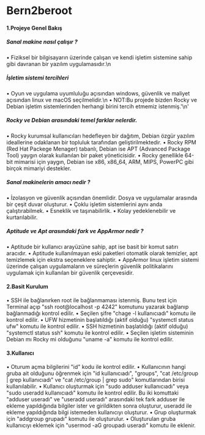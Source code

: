 # Bern2beroot

#### 1.Projeye Genel Bakış
##### Sanal makine nasıl çalışır ?
• Fiziksel bir bilgisayarın üzerinde çalışan ve kendi işletim sistemine sahip gibi davranan bir yazılım uygulamasıdır.\n

##### İşletim sistemi tercihleri
• Oyun ve uygulama uyumluluğu açısından windows, güvenlik ve maliyet açısından linux ve macOS seçilmelidir.\n
• NOT:Bu projede bizden Rocky ve Debian işletim sistemlerinden herhangi birini tercih etmemiz istenmiş.'\n'

##### Rocky ve Debian arasındaki temel farklar nelerdir.
• Rocky kurumsal kullanıcıları hedefleyen bir dağıtım, Debian özgür yazılım ideallerine odaklanan bir topluluk tarafından geliştirilmektedir.
• Rocky RPM (Red Hat Packege Menager) tabanlı, Debian ise APT (Advanced Package Tool) yaygın olarak kullanılan bir paket yöneticisidir.
• Rocky genellikle 64-bit mimarisi için yaygın, Debian ise x86, x86_64, ARM, MIPS, PowerPC gibi birçok mimariyi destekler.

##### Sanal makinelerin amacı nedir ?
• İzolasyon ve güvenlik açısından önemlidir. Dosya ve uygulamalar arasında bir çeşit duvar oluşturur.
• Çoklu işletim sistemlerini aynı anda çalıştırabilmek.
• Esneklik ve taşınabilirlik.
• Kolay yedeklenebilir ve kurtarılabilir.

##### Aptitude ve Apt arasındaki fark ve AppArmor nedir ?
• Aptitude bir kullanıcı arayüzüne sahip, apt ise basit bir komut satırı aracıdır.
• Aptitude kullanılmayan eski paketleri otomatik olarak temizler, apt temizlemek için ekstra seçeneklere sahiptir.
• AppArmor linux işletim sistemi üzerinde çalışan uygulamaların ve süreçlerin güvenlik politikalarını uygulamak için kullanılan bir güvenlik çerçevesidir.

#### 2.Basit Kurulum
• SSH ile bağlanırken root ile bağlanmaması istenmiş. Bunu test için Terminal açıp "ssh root@localhost -p 4242" komutunu yazarak bağlanıp bağlanmadığı kontrol edilir.
• Seçilen şifre "chage -l kullanıcıadı" komutu ile kontrol edilir.
• UFW hizmetinin başlatıldığı (aktif olduğu) "systemctl status ufw" komutu ile kontrol edilir.
• SSH hizmetinin başlatıldığı (aktif olduğu) "systemctl status ssh" komutu ile kontrol edilir.
• Seçilen işletim sisteminin Debian mı Rocky mi olduğunu "uname -a" komutu ile kontrol edilir.

#### 3.Kullanıcı
• Oturum açma bilgilerini "id" kodu ile kontrol edilir.
• Kullanıcının hangi gruba ait olduğunu öğrenmek için "id kullanıcıadı", "groups", "cat /etc/group | grep kullanıcıadı" ve "cat /etc/group | grep sudo" komutlarından birisi kullanılabilir.
• Kullanıcı oluşturmak için "sudo adduser kullanıcıadı" veya "sudo useradd kullanıcıadı" komutu ile kontrol edilir. Bu iki komuttaki "adduser useradı" ve "useradd useradı" arasındaki tek fark adduser ile ekleme yapıldığında bilgiler ister ve girildikten sonra oluşturur, useradd ile ekleme yapıldığında bilgi istemeden kullanıcıyı oluşturur.
• Grup oluşturmak için "addgroup grupadı" komutu ile oluşturulur.
• Oluşturulan gruba kullanıcıyı eklemek için "usermod -aG groupadı useradı" komutu ile eklenir.
